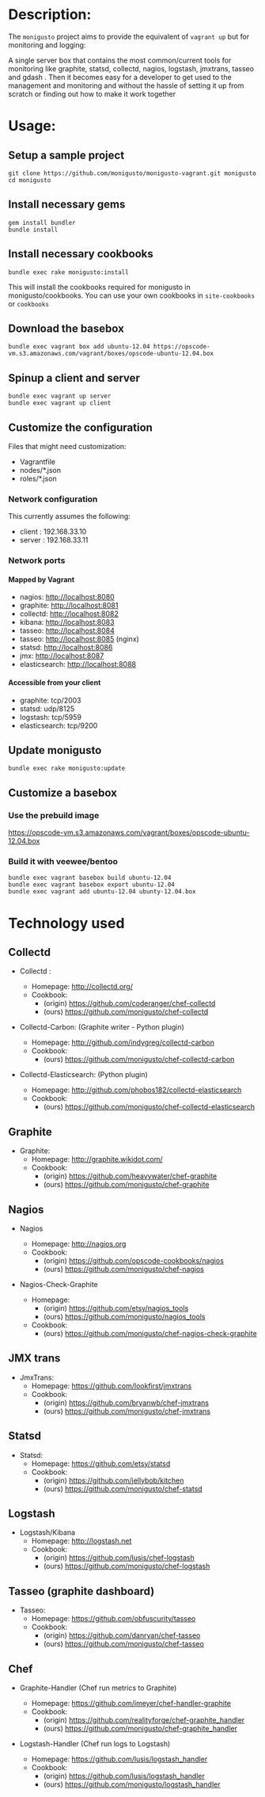 # Description:
The `monigusto` project aims to provide the equivalent of `vagrant up` but for monitoring and logging:

A single server box that contains the most common/current tools for monitoring like graphite, statsd, collectd, nagios, logstash, jmxtrans, tasseo and gdash . Then it becomes easy for a developer to get used to the management and monitoring and without the hassle of setting it up from scratch or finding out how to make it work together

# Usage:

## Setup a sample project

    git clone https://github.com/monigusto/monigusto-vagrant.git monigusto
    cd monigusto

## Install necessary gems

    gem install bundler
    bundle install

## Install necessary cookbooks

    bundle exec rake monigusto:install

This will install the cookbooks required for monigusto in monigusto/cookbooks.
You can use your own cookbooks in `site-cookbooks` or `cookbooks`

## Download the basebox

    bundle exec vagrant box add ubuntu-12.04 https://opscode-vm.s3.amazonaws.com/vagrant/boxes/opscode-ubuntu-12.04.box

## Spinup a client and server
    bundle exec vagrant up server
    bundle exec vagrant up client

## Customize the configuration

Files that might need customization:

- Vagrantfile
- nodes/\*\.json
- roles/\*\.json

### Network configuration
This currently assumes the following:

- client : 192.168.33.10
- server : 192.168.33.11

### Network ports

#### Mapped by Vagrant

- nagios: <http://localhost:8080>
- graphite: <http://localhost:8081>
- collectd: <http://localhost:8082>
- kibana: <http://localhost:8083>
- tasseo: <http://localhost:8084>
- tasseo: <http://localhost:8085> (nginx)
- statsd: <http://localhost:8086>
- jmx: <http://localhost:8087>
- elasticsearch: <http://localhost:8088>

#### Accessible from your client

- graphite: tcp/2003
- statsd: udp/8125
- logstash: tcp/5959
- elasticsearch: tcp/9200

## Update monigusto

    bundle exec rake monigusto:update

## Customize a basebox
### Use the prebuild image

<https://opscode-vm.s3.amazonaws.com/vagrant/boxes/opscode-ubuntu-12.04.box>

### Build it with veewee/bentoo

    bundle exec vagrant basebox build ubuntu-12.04
    bundle exec vagrant basebox export ubuntu-12.04
    bundle exec vagrant add ubuntu-12.04 ubunty-12.04.box

# Technology used

## Collectd
- Collectd :
  - Homepage: <http://collectd.org/>
  - Cookbook:
    - (origin) <https://github.com/coderanger/chef-collectd>
    - (ours) <https://github.com/monigusto/chef-collectd>

- Collectd-Carbon: (Graphite writer - Python plugin)
  - Homepage: <http://github.com/indygreg/collectd-carbon>
  - Cookbook:
    - (ours) <https://github.com/monigusto/chef-collectd-carbon>

- Collectd-Elasticsearch: (Python plugin)
  - Homepage: <http://github.com/phobos182/collectd-elasticsearch>
  - Cookbook:
    - (ours) <https://github.com/monigusto/chef-collectd-elasticsearch>

## Graphite

- Graphite:
  - Homepage: <http://graphite.wikidot.com/>
  - Cookbook:
    - (origin) <https://github.com/heavywater/chef-graphite>
    - (ours) <https://github.com/monigusto/chef-graphite>

## Nagios

- Nagios
  - Homepage: <http://nagios.org>
  - Cookbook:
    - (origin) <https://github.com/opscode-cookbooks/nagios>
    - (ours) <https://github.com/monigusto/chef-nagios>

- Nagios-Check-Graphite
  - Homepage:
    - (origin) <https://github.com/etsy/nagios_tools>
    - (ours) <https://github.com/monigusto/nagios_tools>
  - Cookbook:
    - (ours) <https://github.com/monigusto/chef-nagios-check-graphite>

## JMX trans

- JmxTrans:
  - Homepage: <https://github.com/lookfirst/jmxtrans>
  - Cookbook:
    - (origin) <https://github.com/bryanwb/chef-jmxtrans>
    - (ours) <https://github.com/monigusto/chef-jmxtrans>

## Statsd

- Statsd:
  - Homepage: <https://github.com/etsy/statsd>
  - Cookbook:
    - (origin) <https://github.com/jellybob/kitchen>
    - (ours) <https://github.com/monigusto/chef-statsd>

## Logstash

- Logstash/Kibana
  - Homepage: <http://logstash.net>
  - Cookbook:
    - (origin) <https://github.com/lusis/chef-logstash>
    - (ours) <https://github.com/monigusto/chef-logstash>

## Tasseo (graphite dashboard)

- Tasseo:
  - Homepage: <https://github.com/obfuscurity/tasseo>
  - Cookbook:
    - (origin) <https://github.com/danryan/chef-tasseo>
    - (ours) <https://github.com/monigusto/chef-tasseo>

## Chef

- Graphite-Handler (Chef run metrics to Graphite)
  - Homepage: <https://github.com/imeyer/chef-handler-graphite>
  - Cookbook:
    - (origin) <https://github.com/realityforge/chef-graphite_handler>
    - (ours) <https://github.com/monigusto/chef-graphite_handler>

- Logstash-Handler (Chef run logs to Logstash)
  - Homepage: <https://github.com/lusis/logstash_handler>
  - Cookbook:
    - (origin) <https://github.com/lusis/logstash_handler>
    - (ours) <https://github.com/monigusto/logstash_handler>
